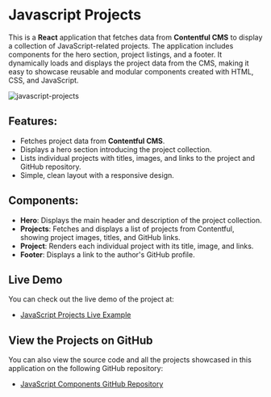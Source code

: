 # Javascript Projects

This is a **React** application that fetches data from **Contentful CMS** to display a collection of JavaScript-related projects. The application includes components for the hero section, project listings, and a footer. It dynamically loads and displays the project data from the CMS, making it easy to showcase reusable and modular components created with HTML, CSS, and JavaScript.

![javascript-projects](https://github.com/user-attachments/assets/276d1f80-9e1e-4dff-999b-44f90be9833a)

## Features:
- Fetches project data from **Contentful CMS**.
- Displays a hero section introducing the project collection.
- Lists individual projects with titles, images, and links to the project and GitHub repository.
- Simple, clean layout with a responsive design.

## Components:
- **Hero**: Displays the main header and description of the project collection.
- **Projects**: Fetches and displays a list of projects from Contentful, showing project images, titles, and GitHub links.
- **Project**: Renders each individual project with its title, image, and links.
- **Footer**: Displays a link to the author's GitHub profile.


## Live Demo
You can check out the live demo of the project at:
- [JavaScript Projects Live Example](https://dazzling-nougat-9082ce.netlify.app/)

## View the Projects on GitHub
You can also view the source code and all the projects showcased in this application on the following GitHub repository:

- [JavaScript Components GitHub Repository](https://github.com/armandomzn/javascript-components)